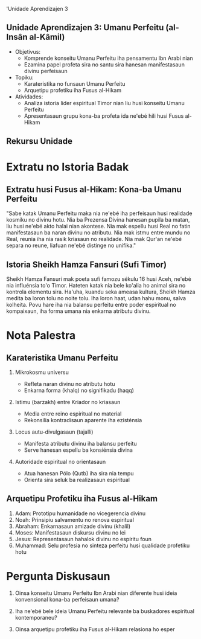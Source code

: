 'Unidade Aprendizajen 3

## Unidade Aprendizajen 3: Umanu Perfeitu (al-Insân al-Kâmil)
- Objetivus:
  * Komprende konseitu Umanu Perfeitu iha pensamentu Ibn Arabi nian
  * Ezamina papel profeta sira no santu sira hanesan manifestasaun divinu perfeisaun
- Topiku:
  * Karateristika no funsaun Umanu Perfeitu
  * Arquetipu profetiku iha Fusus al-Hikam
- Atividades:
  * Analiza istoria lider espiritual Timor nian liu husi konseitu Umanu Perfeitu
  * Apresentasaun grupu kona-ba profeta ida ne'ebé hili husi Fusus al-Hikam

## Rekursu Unidade

# Extratu no Istoria Badak

## Extratu husi Fusus al-Hikam: Kona-ba Umanu Perfeitu 

"Sabe katak Umanu Perfeitu maka nia ne'ebé iha perfeisaun husi realidade kosmiku no divinu hotu. Nia ba Prezensa Divina hanesan pupila ba matan, liu husi ne'ebé akto halai nian akontese. Nia mak espellu husi Real no fatin manifestasaun ba naran divinu no atributu. Nia mak istmu entre mundu no Real, reunia iha nia rasik kriasaun no realidade. Nia mak Qur'an ne'ebé separa no reune, liafuan ne'ebé distinge no unifika."

## Istoria Sheikh Hamza Fansuri (Sufi Timor)

Sheikh Hamza Fansuri mak poeta sufi famozu sékulu 16 husi Aceh, ne'ebé nia influénsia to'o Timor. Hateten katak nia bele ko'alia ho animal sira no kontrola elementu sira. Ha'uha, kuandu seka ameasa kultura, Sheikh Hamza medita ba loron tolu no noite tolu. Iha loron haat, udan hahu monu, salva kolheita. Povu hare iha nia balansu perfeitu entre poder espiritual no kompaixaun, iha forma umana nia enkarna atributu divinu.

# Nota Palestra

## Karateristika Umanu Perfeitu

1. Mikrokosmu universu
   - Refleta naran divinu no atributu hotu
   - Enkarna forma (khalq) no signifikadu (haqq)

2. Istimu (barzakh) entre Kriador no kriasaun
   - Media entre reino espiritual no material
   - Rekonsilia kontradisaun aparente iha ezisténsia 

3. Locus autu-divulgasaun (tajalli)
   - Manifesta atributu divinu iha balansu perfeitu
   - Serve hanesan espellu ba konsiénsia divina 

4. Autoridade espiritual no orientasaun
   - Atua hanesan Pólo (Qutb) iha sira nia tempu
   - Orienta sira seluk ba realizasaun espiritual

## Arquetipu Profetiku iha Fusus al-Hikam

1. Adam: Prototipu humanidade no vicegerencia divinu
2. Noah: Prinsipiu salvamentu no renova espiritual
3. Abraham: Enkarnasaun amizade divinu (khalil)
4. Moses: Manifestasaun diskursu divinu no lei
5. Jesus: Representasaun hahalok divinu no espíritu foun
6. Muhammad: Selu profesia no sinteza perfeitu husi qualidade profetiku hotu

# Pergunta Diskusaun

1. Oinsa konseitu Umanu Perfeitu Ibn Arabi nian diferente husi ideia konvensional kona-ba perfeisaun umana?

2. Iha ne'ebé bele ideia Umanu Perfeitu relevante ba buskadores espiritual kontemporaneu?

3. Oinsa arquetipu profetiku iha Fusus al-Hikam relasiona ho esper